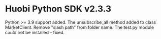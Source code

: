 # Huobi Python SDK v2.3.3

Python >= 3.9 support added. The unsubscribe_all method added to class MarketClient.
Remove "slash path" from folder name.
The test.py module could not be installed - fixed.
